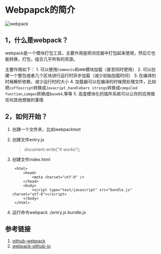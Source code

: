 # Webpapck的简介
![webpack](https://camo.githubusercontent.com/ebc085019011ababb0d35024824304831c7dc72a/68747470733a2f2f7765627061636b2e6769746875622e696f2f6173736574732f6c6f676f2e706e67)
## 1，什么是webpack？
webpack是一个模块打包工具，主要作用是把浏览器中打包起来使用，然后它也能转换，打包，组合几乎所有的资源。

主要作用如下：
	1. 可以使用`CommonJs`和`AMD`模块加载（甚至同时使用）
	2. 可以创建一个整包或者几个区块进行运行时异步加载（减少初始加载时间）
	3. 在编译的时候解析依赖，减少运行时的大小
	4. 加载器可以在编译的时候预处理文件，比如把`coffescript`转换成`Javacript` ,`handlebars strings`转换成`compiled function`,`iamges`转换成`Base64`,等等
	5. 高度模块化的插件系统可以让你的应用做任何其他想做的事情



## 2，如何开始？
1. 创建一个文件夹，比如webpacktest
2. 创建文件entry.js
	>document.write("It works");
3. 创建文件index.html
	 
		<html>
			<head>
				<meta charset="utf-8" />
			</head>
			<body>
				<script type="text/javascript" src="bundle.js" charset="utf-8"></script>
			</body>
		</html>
4. 运行命令webpack ./entry.js bundle.js
## 参考链接
1. [github-webpack](https://github.com/webpack/webpack)
2. [webpack-github-io](http://webpack.github.io/)